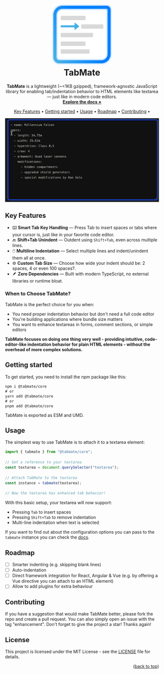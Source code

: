 <a id="readme-top"></a>

<h1 align="center">
  <br>
  <img src="docs/public/logo.svg" alt="TabMate Logo" width="200"/>
  <br>
  TabMate
  <br>
</h1>

<p align="center">
    <b>TabMate</b> is a lightweight (~<1KB gzipped), framework-agnostic JavaScript library for enabling tab/indentation behavior to HTML elements like textarea — just like in modern code editors.
    <br />
    <a href="https://pboth1304.github.io/tabmate/"><strong>Explore the docs »</strong></a>
</p>

<p align="center">
  <a href="#key-features">Key Features</a> •
  <a href="#getting-started">Getting started</a> •
  <a href="#usage">Usage</a> •
  <a href="#roadmap">Roadmap</a> •
  <a href="#contributing">Contributing</a> •
</p>

<p align="center">
    <img src="docs/public/showcase.gif" alt="Showcasing TabMate">
</p>

## Key Features

- ⌨️ **Smart Tab Key Handling** — Press Tab to insert spaces or tabs where your cursor is, just like in your favorite code editor.
- 🔙 **Shift+Tab Unindent** — Outdent using `Shift+Tab`, even across multiple lines.
- 🖱️ **Multiline Indentation** — Select multiple lines and indent/unindent them all at once.
- ⚙️ **Custom Tab Size** — Choose how wide your indent should be: 2 spaces, 4 or even 100 spaces?.
- 🪶 **Zero Dependencies** — Built with modern TypeScript, no external libraries or runtime bloat.

### When to Choose TabMate?

TabMate is the perfect choice for you when:

- You need proper indentation behavior but don't need a full code editor
- You're building applications where bundle size matters
- You want to enhance textareas in forms, comment sections, or simple editors

**TabMate focuses on doing one thing very well - providing intuitive, code-editor-like indentation behavior for plain HTML elements - without the overhead of more complex solutions.**

## Getting started

To get started, you need to install the npm package like this:

```shell
npm i @tabmate/core
# or
yarn add @tabmate/core
# or
pnpm add @tabmate/core
```

TabMate is exported as ESM and UMD.

## Usage

The simplest way to use TabMate is to attach it to a textarea element:

```js
import { tabmate } from "@tabmate/core";

// Get a reference to your textarea
const textarea = document.querySelector("textarea");

// Attach TabMate to the textarea
const instance = tabmate(textarea);

// Now the textarea has enhanced tab behavior!
```

With this basic setup, your textarea will now support:

- Pressing `Tab` to insert spaces
- Pressing `Shift+Tab` to remove indentation
- Multi-line indentation when text is selected

If you want to find out about the configuration options you can pass to the `tabmate` instance you can check the [docs](https://pboth1304.github.io/tabmate/).

## Roadmap

- [ ] Smarter indenting (e.g. skipping blank lines)
- [ ] Auto-indentation
- [ ] Direct framework integration for React, Angular & Vue (e.g. by offering a Vue directive you can attach to an HTML element)
- [ ] Allow to add plugins for extra behaviour

## Contributing

If you have a suggestion that would make TabMate better, please fork the repo and create a pull request. You can also simply open an issue with the tag "enhancement".
Don't forget to give the project a star! Thanks again!

## License

This project is licensed under the MIT License - see the [LICENSE](LICENSE) file for details.

<p align="right">(<a href="#readme-top">back to top</a>)</p>
